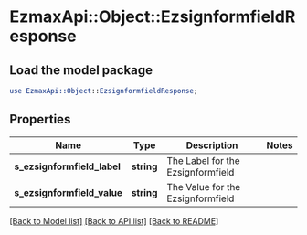 # EzmaxApi::Object::EzsignformfieldResponse

## Load the model package
```perl
use EzmaxApi::Object::EzsignformfieldResponse;
```

## Properties
Name | Type | Description | Notes
------------ | ------------- | ------------- | -------------
**s_ezsignformfield_label** | **string** | The Label for the Ezsignformfield | 
**s_ezsignformfield_value** | **string** | The Value for the Ezsignformfield | 

[[Back to Model list]](../README.md#documentation-for-models) [[Back to API list]](../README.md#documentation-for-api-endpoints) [[Back to README]](../README.md)


